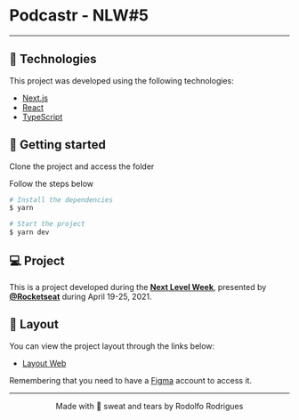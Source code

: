 # Podcastr - NLW#5

---

## 🧪 Technologies

This project was developed using the following technologies:

- [Next.js](https://nextjs.org/)
- [React](https://reactjs.org)
- [TypeScript](https://www.typescriptlang.org/)

## 🚀 Getting started

Clone the project and access the folder

Follow the steps below
```bash
# Install the dependencies
$ yarn

# Start the project
$ yarn dev
```

## 💻 Project

This is a project developed during the **[Next Level Week](https://nextlevelweek.com/)**, presented by **[@Rocketseat](https://github.com/Rocketseat)** during April 19-25, 2021.

## 🔖 Layout

You can view the project layout through the links below:

- [Layout Web](https://www.figma.com/file/UwFEntsHpHYJlHNQAQr4gA/Podcastr?node-id=160%3A2761) 

Remembering that you need to have a [Figma](http://figma.com/) account to access it.

---

<p align="center">Made with 💜 sweat and tears by Rodolfo Rodrigues</p>